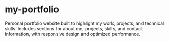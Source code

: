 # my-portfolio
Personal portfolio website built to highlight my work, projects, and technical skills. Includes sections for about me, projects, skills, and contact information, with responsive design and optimized performance.

